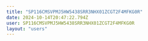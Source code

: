 ```yaml
---
title: "SP116CMSVPMJ5HW5438SRR3NHX01ZCGT2F4MFKG0R"
date: 2024-10-14T20:47:22.794Z
user: SP116CMSVPMJ5HW5438SRR3NHX01ZCGT2F4MFKG0R
layout: "users"
---
```

    
